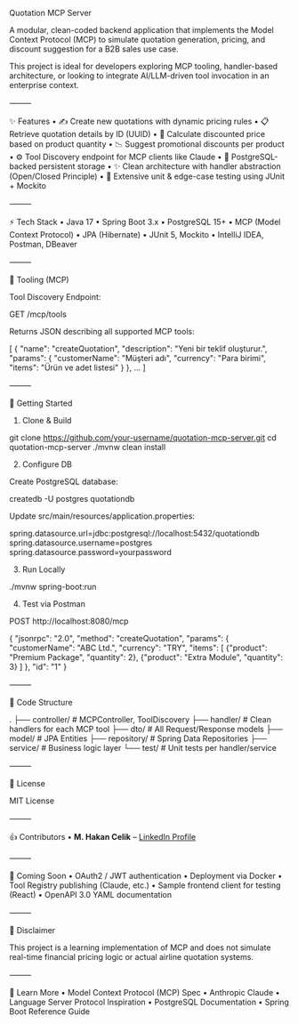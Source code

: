 Quotation MCP Server

A modular, clean-coded backend application that implements the Model Context Protocol (MCP) to simulate quotation generation, pricing, and discount suggestion for a B2B sales use case.

This project is ideal for developers exploring MCP tooling, handler-based architecture, or looking to integrate AI/LLM-driven tool invocation in an enterprise context.

⸻

✨ Features
	•	✍️ Create new quotations with dynamic pricing rules
	•	📋 Retrieve quotation details by ID (UUID)
	•	💸 Calculate discounted price based on product quantity
	•	📉 Suggest promotional discounts per product
	•	⚙️ Tool Discovery endpoint for MCP clients like Claude
	•	🔐 PostgreSQL-backed persistent storage
	•	✨ Clean architecture with handler abstraction (Open/Closed Principle)
	•	📃 Extensive unit & edge-case testing using JUnit + Mockito

⸻

⚡ Tech Stack
	•	Java 17
	•	Spring Boot 3.x
	•	PostgreSQL 15+
	•	MCP (Model Context Protocol)
	•	JPA (Hibernate)
	•	JUnit 5, Mockito
	•	IntelliJ IDEA, Postman, DBeaver

⸻

📑 Tooling (MCP)

Tool Discovery Endpoint:

GET /mcp/tools

Returns JSON describing all supported MCP tools:

[
  {
    "name": "createQuotation",
    "description": "Yeni bir teklif oluşturur.",
    "params": {
      "customerName": "Müşteri adı",
      "currency": "Para birimi",
      "items": "Ürün ve adet listesi"
    }
  },
  ...
]


⸻

🚀 Getting Started

1. Clone & Build

git clone https://github.com/your-username/quotation-mcp-server.git
cd quotation-mcp-server
./mvnw clean install

2. Configure DB

Create PostgreSQL database:

createdb -U postgres quotationdb

Update src/main/resources/application.properties:

spring.datasource.url=jdbc:postgresql://localhost:5432/quotationdb
spring.datasource.username=postgres
spring.datasource.password=yourpassword

3. Run Locally

./mvnw spring-boot:run

4. Test via Postman

POST http://localhost:8080/mcp

{
  "jsonrpc": "2.0",
  "method": "createQuotation",
  "params": {
    "customerName": "ABC Ltd.",
    "currency": "TRY",
    "items": [
      {"product": "Premium Package", "quantity": 2},
      {"product": "Extra Module", "quantity": 3}
    ]
  },
  "id": "1"
}


⸻

📂 Code Structure

.
├── controller/             # MCPController, ToolDiscovery
├── handler/               # Clean handlers for each MCP tool
├── dto/                   # All Request/Response models
├── model/                 # JPA Entities
├── repository/            # Spring Data Repositories
├── service/               # Business logic layer
└── test/                  # Unit tests per handler/service


⸻

📝 License

MIT License

⸻

👍 Contributors
	• **M. Hakan Celik** – [LinkedIn Profile](https://www.linkedin.com/in/muhammedhakancelik/)

⸻

🚀 Coming Soon
	•	OAuth2 / JWT authentication
	•	Deployment via Docker
	•	Tool Registry publishing (Claude, etc.)
	•	Sample frontend client for testing (React)
	•	OpenAPI 3.0 YAML documentation

⸻

🚫 Disclaimer

This project is a learning implementation of MCP and does not simulate real-time financial pricing logic or actual airline quotation systems.

⸻

🧠 Learn More
	•	Model Context Protocol (MCP) Spec
	•	Anthropic Claude
	•	Language Server Protocol Inspiration
	•	PostgreSQL Documentation
	•	Spring Boot Reference Guide
